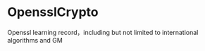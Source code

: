# OpensslCrypto
Openssl learning record，including but not limited to international algorithms and GM
